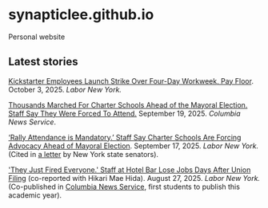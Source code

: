 # synapticlee.github.io

Personal website

## Latest stories

[Kickstarter Employees Launch Strike Over Four-Day Workweek, Pay Floor](https://medium.com/labor-new-york/kickstarter-employees-launch-strike-over-four-day-workweek-pay-floor-e1403519e3a5). October 3, 2025. *Labor New York.* 

[Thousands Marched For Charter Schools Ahead of the Mayoral Election. Staff Say They Were Forced To Attend.](https://columbianewsservice.com/2025/09/19/thousands-marched-for-charter-schools-ahead-of-the-mayoral-election-staff-say-they-were-forced-to-attend/) September 19, 2025. *Columbia News Service*.

[‘Rally Attendance is Mandatory.’ Staff Say Charter Schools Are Forcing Advocacy Ahead of Mayoral Election](https://medium.com/labor-new-york/rally-attendance-is-mandatory-staff-say-charter-schools-are-forcing-advocacy-ahead-of-election-80974d631e72). September 17, 2025. *Labor New York.* (Cited in [a letter](https://www.documentcloud.org/documents/26104565-letter-re-september-18-charter-march/) by New York state senators). 

['They Just Fired Everyone.' Staff at Hotel Bar Lose Jobs Days After Union Filing](https://medium.com/labor-new-york/they-just-fired-everyone-staff-at-midtown-hotel-bar-lose-jobs-days-after-union-filing-e3025e8f4f15) (co-reported with Hikari Mae Hida). August 27, 2025. *Labor New York.* (Co-published in [Columbia News Service](https://columbianewsservice.com/2025/08/28/they-just-fired-everyone-staff-at-midtown-hotel-bar-lose-jobs-days-after-union-filing/), first students to publish this academic year). 
